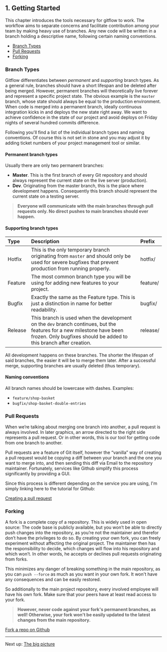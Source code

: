 ## 1. Getting Started

This chapter introduces the tools necessary for gitflow to work. The workflow aims to separate concerns and facilitate contribution among your team by making heavy use of branches. Any new code will be written in a branch holding a descriptive name, following certain naming conventions.

* [Branch Types](#branch-types)
* [Pull Requests](#pull-requests)
* [Forking](#forking)

### Branch Types

Gitflow differentiates between *permanent* and *supporting* branch types. As a general rule, branches should have a short lifespan and be deleted after being merged. However, permanent branches will theoretically live forever and represent a specific project state. The obvious example is the `master` branch, whose state should always be equal to the production environment. When code is merged into a permanent branch, ideally continuous integration kicks in and deploys the new state right away. We want to achieve confidence in the state of our project and avoid deploys on Friday nights of several hundred commits difference.

Following you'll find a list of the individual branch types and naming conventions. Of course this is not set in stone and you may adjust it by adding ticket numbers of your project management tool or similar.


#### Permanent branch types

Usually there are only two permanent branches:

* **Master**. This is the first branch of every Git repository and should always represent the current state on the live server (production). 
* **Dev**. Originating from the master branch, this is the place where development happens. Consequently this branch should represent the current state on a testing server.

> **Everyone will communicate with the main branches through pull requests only. No direct pushes to main branches should ever happen.**


#### Supporting branch types

| Type | Description | Prefix |
| :------------- | :------------- | :----- |
| Hotfix | This is the only temporary branch originating from `master` and should only be used for severe bugfixes that prevent production from running properly. | hotfix/<name> |
| Feature | The most common branch type you will be using for adding new features to your project. | feature/<name> |
| Bugfix | Exactly the same as the Feature type. This is just a distinction in name for better readability. | bugfix/<name> |
| Release | This branch is used when the development on the `dev` branch continues, but the features for a new milestone have been frozen. Only bugfixes should be added to this branch after creation. | release/<name> |

All development happens on these branches. The shorter the lifespan of said branches, the easier it will be to merge them later. After a successful merge, supporting branches are usually deleted (thus temporary).

#### Naming conventions

All branch names should be lowercase with dashes. Examples:
* `feature/shop-basket`
* `bugfix/shop-basket-double-entries`

### Pull Requests

When we’re talking about merging one branch into another, a pull request is always involved. In later graphics, an arrow directed to the right side represents a pull request. Or in other words, this is our tool for getting code from one branch to another.

Pull requests are a feature of Git itself, however the “vanilla” way of creating a pull request would be copying a diff between your branch and the one you want to merge into, and then sending this diff via Email to the repository maintainer. Fortunately, services like Github simplify this process significantly by providing a GUI.

Since this process is different depending on the service you are using, I'm simply linking here to the tutorial for Github:

[Creating a pull request](https://help.github.com/articles/creating-a-pull-request/)

### Forking

A fork is a complete copy of a repository. This is widely used in open source: The code base is publicly available, but you won’t be able to directly push changes into the repository, as you’re not the maintainer and therefor don’t have the privileges to do so. By creating your own fork, you can freely experiment without affecting the original project. The maintainer then has the responsibility to decide, which changes will flow into his repository and which won’t. In other words, he accepts or declines pull requests originating from forks.

This minimizes any danger of breaking something in the main repository, as you can `push --force` as much as you want in your own fork. It won't have any consequences and can be easily restored.

So additionally to the main project repository, every involved employee will have his own fork. Make sure that your peers have at least read access to your fork.

> **However, never code against your fork's permanent branches, as well! Otherwise, your fork won't be easily updated to the latest changes from the main repository.**

[Fork a repo on Github](https://help.github.com/articles/fork-a-repo/)


---

Next up: [The big picture](../2-big-picture)

